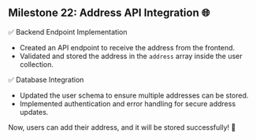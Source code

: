 ## Milestone 22: Address API Integration 🌐

✅ Backend Endpoint Implementation
- Created an API endpoint to receive the address from the frontend.
- Validated and stored the address in the `address` array inside the user collection.

✅ Database Integration
- Updated the user schema to ensure multiple addresses can be stored.
- Implemented authentication and error handling for secure address updates.

Now, users can add their address, and it will be stored successfully! 🚀
